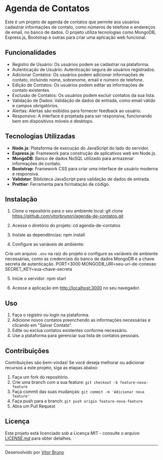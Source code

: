 # Agenda de Contatos

Este é um projeto de agenda de contatos que permite aos usuários cadastrar informações de contato, como números de telefone e endereços de email, no banco de dados. O projeto utiliza tecnologias como MongoDB, Express.js, Bootstrap e outras para criar uma aplicação web funcional.

## Funcionalidades

- Registro de Usuário: Os usuários podem se cadastrar na plataforma.
- Autenticação de Usuário: Autenticação segura de usuários registrados.
- Adicionar Contatos: Os usuários podem adicionar informações de contato, incluindo nome, sobrenome, email e número de telefone.
- Edição de Contatos: Os usuários podem editar as informações de contato existentes.
- Exclusão de Contatos: Os usuários podem excluir contatos da sua lista.
- Validação de Dados: Validação de dados de entrada, como email válido e campos obrigatórios.
- Alertas: Alertas são exibidos para fornecer feedback ao usuário.
- Responsivo: A interface é projetada para ser responsiva, funcionando bem em dispositivos móveis e desktops.

## Tecnologias Utilizadas

- **Node.js**: Plataforma de execução do JavaScript do lado do servidor.
- **Express.js**: Framework para construção de aplicativos web em Node.js.
- **MongoDB**: Banco de dados NoSQL utilizado para armazenar informações de contato.
- **Bootstrap**: Framework CSS para criar uma interface de usuário moderna e responsiva.
- **Validator**: Biblioteca JavaScript para validação de dados de entrada.
- **Prettier**: Ferramenta para formatação de código.

## Instalação

1. Clone o repositório para o seu ambiente local:
   git clone https://github.com/vitorbrunorj/agenda-de-contatos.git

2. Acesse o diretório do projeto:
   cd agenda-de-contatos

3. Instale as dependências:
   npm install


4. Configure as variáveis de ambiente:

Crie um arquivo `.env` na raiz do projeto e configure as variáveis de ambiente necessárias, como as credenciais do banco de dados MongoDB e a chave secreta de autenticação.
PORT=3000
MONGODB_URI=seu-uri-de-conexao
SECRET_KEY=sua-chave-secreta


5. Inicie o servidor:
   npm start
   
6. Acesse a aplicação em [http://localhost:3000](http://localhost:3000) no seu navegador.

## Uso

1. Faça o registro ou login na plataforma.
2. Adicione novos contatos preenchendo as informações necessárias e clicando em "Salvar Contato".
3. Edite ou exclua contatos existentes conforme necessário.
4. Use a plataforma para gerenciar sua lista de contatos pessoais.

## Contribuições

Contribuições são bem-vindas! Se você deseja melhorar ou adicionar recursos a este projeto, siga as etapas abaixo:

1. Faça um fork do repositório.
2. Crie uma branch com a sua feature: `git checkout -b feature-nova-feature`
3. Faça commit das suas mudanças: `git commit -m 'Adicionar nova feature'`
4. Faça push para a branch: `git push origin feature-nova-feature`
5. Abra um Pull Request

## Licença

Este projeto está licenciado sob a Licença MIT - consulte o arquivo [LICENSE.md](LICENSE.md) para obter detalhes.

---

Desenvolvido por [Vitor Bruno](https://github.com/vitorbrunorj)





   




   
  
   



